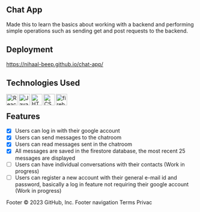## Chat App

Made this to learn the basics about working with a backend and performing simple operations such as sending get and post requests to the backend. 

## Deployment

https://nihaal-beep.github.io/chat-app/

## Technologies Used

<img src="https://upload.wikimedia.org/wikipedia/commons/thumb/a/a7/React-icon.svg/2300px-React-icon.svg.png" height=30px align="left" alt="React.js">
<img src="http://3con14.biz/code/_data/js/intro/js-logo.png" height=30px align="left" alt="JavaScript">
<img src="https://upload.wikimedia.org/wikipedia/commons/thumb/8/82/Devicon-html5-plain.svg/640px-Devicon-html5-plain.svg.png" height=30px align="left" alt="HTML">
<img src="https://upload.wikimedia.org/wikipedia/commons/thumb/6/62/CSS3_logo.svg/640px-CSS3_logo.svg.png" height=30px align="left" alt="CSS">
<img src="https://upload.wikimedia.org/wikipedia/commons/3/37/Firebase_Logo.svg" height=30px align="left" alt="firebase">

<br>

## Features

-   [x] Users can log in with their google account
-   [x] Users can send messages to the chatroom 
-   [x] Users can read messages sent in the chatroom
-   [x] All messages are saved in the firestore database, the most recent 25 messages are displayed   
-   [ ] Users can have individual conversations with their contacts (Work in progress)
-   [ ] Users can register a new account with their general e-mail id and password, basically a log in feature not requiring their google account (Work in progress)

Footer
© 2023 GitHub, Inc.
Footer navigation
Terms
Privac
